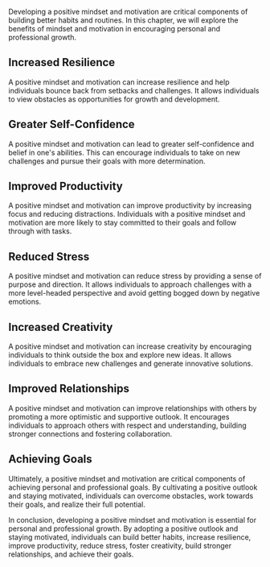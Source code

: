 
Developing a positive mindset and motivation are critical components of building better habits and routines. In this chapter, we will explore the benefits of mindset and motivation in encouraging personal and professional growth.

Increased Resilience
--------------------

A positive mindset and motivation can increase resilience and help individuals bounce back from setbacks and challenges. It allows individuals to view obstacles as opportunities for growth and development.

Greater Self-Confidence
-----------------------

A positive mindset and motivation can lead to greater self-confidence and belief in one's abilities. This can encourage individuals to take on new challenges and pursue their goals with more determination.

Improved Productivity
---------------------

A positive mindset and motivation can improve productivity by increasing focus and reducing distractions. Individuals with a positive mindset and motivation are more likely to stay committed to their goals and follow through with tasks.

Reduced Stress
--------------

A positive mindset and motivation can reduce stress by providing a sense of purpose and direction. It allows individuals to approach challenges with a more level-headed perspective and avoid getting bogged down by negative emotions.

Increased Creativity
--------------------

A positive mindset and motivation can increase creativity by encouraging individuals to think outside the box and explore new ideas. It allows individuals to embrace new challenges and generate innovative solutions.

Improved Relationships
----------------------

A positive mindset and motivation can improve relationships with others by promoting a more optimistic and supportive outlook. It encourages individuals to approach others with respect and understanding, building stronger connections and fostering collaboration.

Achieving Goals
---------------

Ultimately, a positive mindset and motivation are critical components of achieving personal and professional goals. By cultivating a positive outlook and staying motivated, individuals can overcome obstacles, work towards their goals, and realize their full potential.

In conclusion, developing a positive mindset and motivation is essential for personal and professional growth. By adopting a positive outlook and staying motivated, individuals can build better habits, increase resilience, improve productivity, reduce stress, foster creativity, build stronger relationships, and achieve their goals.

